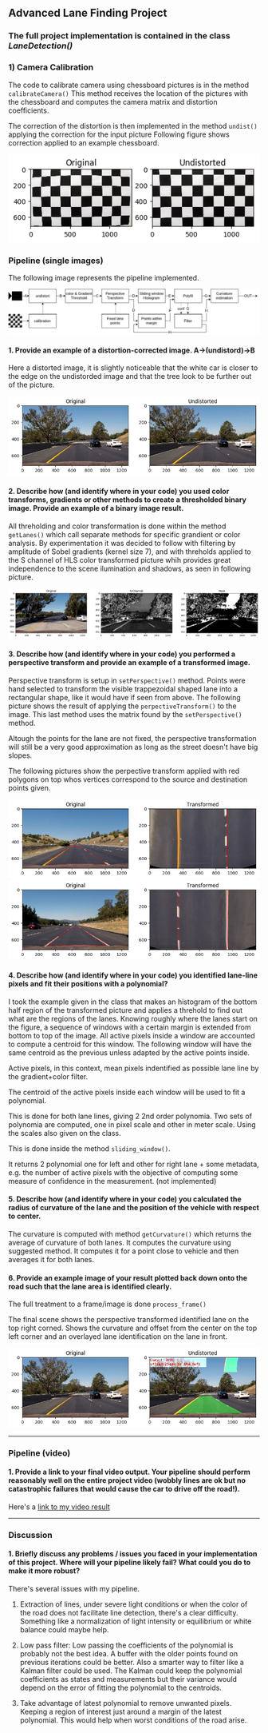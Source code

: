 ## Advanced Lane Finding Project


[//]: # (Image References)

[image1]: ./report/undistorted.png "Undistorted"
[image2]: ./report/undistorted1.png "Undistorted"

[image3]: ./report/AdvanceLane.png "Pipeline"
[image4]: ./report/Schannel.png "S channel color filter"
[image5]: ./report/perspectiveStraightlines1.png "Perspective1"
[image6]: ./report/perspectiveStraightlines2.png "Perspective2"
[image7]: ./report/result.png "Output"


### The full project implementation is contained in the class *LaneDetection()*

### 1) Camera Calibration

The code to calibrate camera using chessboard pictures is in the method `calibrateCamera()`
This method receives the location of the pictures with the chessboard and computes the camera matrix and distortion coefficients.

The correction of the distortion is then implemented in the method `undist()` applying the correction for the input picture
Following figure shows correction applied to an example chessboard.

![alt text][image1]

### Pipeline (single images)
The following image represents the pipeline implemented.

![alt text][image3]

#### 1. Provide an example of a distortion-corrected image. A->(undistord)->B

Here a distorted image, it is slightly noticeable that the white car is closer to the edge on the undistorded image and that the tree look to be further out of the picture.

![alt text][image2]

#### 2. Describe how (and identify where in your code) you used color transforms, gradients or other methods to create a thresholded binary image.  Provide an example of a binary image result.

All threholding and color transformation is done within the method 
`getLanes()` which call separate methods for specific grandient or color analysis.
By experimentation it was decided to follow with filtering by amplitude of Sobel gradients (kernel size 7), and with threholds applied to the S channel of HLS color transformed picture whih provides great independence to the scene ilumination and shadows, as seen in following picture.

![alt text][image4]


#### 3. Describe how (and identify where in your code) you performed a perspective transform and provide an example of a transformed image.

Perspective transform is setup in `setPerspective()` method.
Points were hand selected to transform the visible trappezoidal shaped lane into a rectangular shape, like it would have if seen from above.
The following picture shows the result of applying the `perpectiveTransform()` to the image. This last method uses the matrix found by the `setPerspective()` method.

Altough the points for the lane are not fixed, the perspective transformation will still be a very good approximation as long as the street doesn't have big slopes.

The following pictures show the perpective transform applied with red polygons on top whos vertices correspond to the source and destination points given.

![alt text][image5]
![alt text][image6]


#### 4. Describe how (and identify where in your code) you identified lane-line pixels and fit their positions with a polynomial?

I took the example given in the class that makes an histogram of the bottom half region of the transformed picture and applies a threhold to find out what are the regions of the lanes.
Knowing roughly where the lanes start on the figure, a sequence of windows with a certain margin is extended from bottom to top of the image.
All active pixels inside a window are accounted to compute a centroid for this window. The following window will have the same centroid as the previous unless adapted by the active points inside.

Active pixels, in this context, mean pixels indentified as possible lane line by the gradient+color filter.

The centroid of the active pixels inside each window will be used to fit a polynomial.

This is done for both lane lines, giving 2 2nd order polynomia.
 Two sets of polynomia are computed, one in pixel scale and other in meter scale. Using the scales also given on the class.
 
 This is done inside the method `sliding_window()`.
 
 It returns 2 polynomial one for left and other for right lane + some metadata, e.g. the number of active pixels with the objective of computing some measure of confidence in the measurement. (not implemented) 

#### 5. Describe how (and identify where in your code) you calculated the radius of curvature of the lane and the position of the vehicle with respect to center.

The curvature is computed with method `getCurvature()` which returns the average of curvature of both lanes.
It computes the curvature using suggested method. It computes it for a point close to vehicle and then averages it for both lanes.

#### 6. Provide an example image of your result plotted back down onto the road such that the lane area is identified clearly.

The full treatment to a frame/image is done `process_frame()` 

The final scene shows the perspective transformed identified lane on the top right corned. Shows the curvature and offset from the center on the top left corner and an overlayed lane identification on the lane in front. 

![alt text][image7]

---

### Pipeline (video)

#### 1. Provide a link to your final video output.  Your pipeline should perform reasonably well on the entire project video (wobbly lines are ok but no catastrophic failures that would cause the car to drive off the road!).

Here's a [link to my video result](./result.mp4)

---

### Discussion

#### 1. Briefly discuss any problems / issues you faced in your implementation of this project.  Where will your pipeline likely fail?  What could you do to make it more robust?

There's several issues with my pipeline.
1) Extraction of lines, under severe light conditions or when the color of the road does not facilitate line detection, there's a clear difficulty.
Something like a normalization of light intensity or equilibrium or white balance could maybe help.

2) Low pass filter: Low passing the coefficients of the polynomial is probably not the best idea. A buffer with the older points found on previous iterations could be better. Also a smarter way to filter like a Kalman filter could be used.
The Kalman could keep the polynomial coefficients as states and measurements but their variance would depend on the error of fitting the polynomial to the centroids.

3) Take advantage of latest polynomial to remove unwanted pixels. Keeping a region of interest just around a margin of the latest polynomial.
This would help when worst conditions of the road arise.


